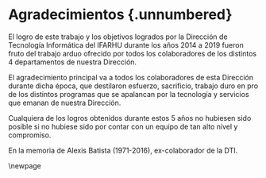 # Agradecimientos {.unnumbered}

El logro de este trabajo y los objetivos logrados por la Dirección de Tecnología Informática del IFARHU durante los años 2014 a 2019 fueron fruto del trabajo arduo ofrecido por todos los colaboradores de los distintos 4 departamentos de nuestra Dirección.

El agradecimiento principal va a todos los colaboradores de esta Dirección durante dicha época, que destilaron esfuerzo, sacrificio, trabajo duro en pro de los distintos programas que se apalancan por la tecnología y servicios que emanan de nuestra Dirección.

Cualquiera de los logros obtenidos durante estos 5 años no hubiesen sido posible si no hubiese sido por contar con un equipo de tan alto nivel y compromiso.

En la memoria de Alexis Batista (1971-2016), ex-colaborador de la DTI.

\newpage
